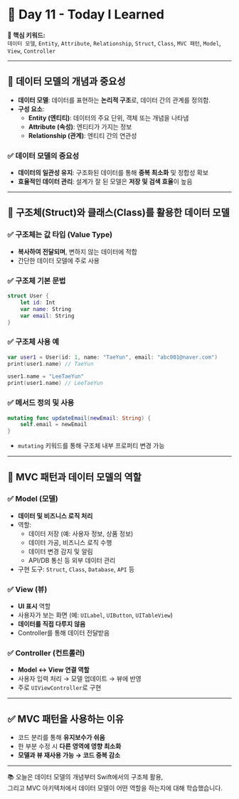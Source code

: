# 📘 Day 11 - Today I Learned

**🔑 핵심 키워드:**  
`데이터 모델`, `Entity`, `Attribute`, `Relationship`, `Struct`, `Class`, `MVC 패턴`, `Model`, `View`, `Controller`

---

## 📌 데이터 모델의 개념과 중요성

- **데이터 모델**: 데이터를 표현하는 **논리적 구조**로, 데이터 간의 관계를 정의함.
- **구성 요소**:
  - **Entity (엔티티)**: 데이터의 주요 단위, 객체 또는 개념을 나타냄
  - **Attribute (속성)**: 엔티티가 가지는 정보
  - **Relationship (관계)**: 엔티티 간의 연관성

### ✅ 데이터 모델의 중요성
- **데이터의 일관성 유지**: 구조화된 데이터를 통해 **중복 최소화** 및 정합성 확보
- **효율적인 데이터 관리**: 설계가 잘 된 모델은 **저장 및 검색 효율**이 높음

---

## 🧱 구조체(Struct)와 클래스(Class)를 활용한 데이터 모델

### ✅ 구조체는 값 타입 (Value Type)
- **복사하여 전달되며**, 변하지 않는 데이터에 적합
- 간단한 데이터 모델에 주로 사용

### ✅ 구조체 기본 문법

```swift
struct User {
    let id: Int
    var name: String
    var email: String
}
```

### ✅ 구조체 사용 예

```swift
var user1 = User(id: 1, name: "TaeYun", email: "abc001@naver.com")
print(user1.name) // TaeYun

user1.name = "LeeTaeYun"
print(user1.name) // LeeTaeYun
```

### ✅ 메서드 정의 및 사용

```swift
mutating func updateEmail(newEmail: String) {
    self.email = newEmail
}
```

- `mutating` 키워드를 통해 구조체 내부 프로퍼티 변경 가능

---

## 🧩 MVC 패턴과 데이터 모델의 역할

### ✅ Model (모델)
- **데이터 및 비즈니스 로직 처리**
- 역할:
  - 데이터 저장 (예: 사용자 정보, 상품 정보)
  - 데이터 가공, 비즈니스 로직 수행
  - 데이터 변경 감지 및 알림
  - API/DB 통신 등 외부 데이터 관리
- 구현 도구: `Struct`, `Class`, `Database`, `API` 등

### ✅ View (뷰)
- **UI 표시** 역할
- 사용자가 보는 화면 (예: `UILabel`, `UIButton`, `UITableView`)
- **데이터를 직접 다루지 않음**
- Controller를 통해 데이터 전달받음

### ✅ Controller (컨트롤러)
- **Model ↔ View 연결 역할**
- 사용자 입력 처리 → 모델 업데이트 → 뷰에 반영
- 주로 `UIViewController`로 구현

---

## ✅ MVC 패턴을 사용하는 이유

- 코드 분리를 통해 **유지보수가 쉬움**
- 한 부분 수정 시 **다른 영역에 영향 최소화**
- **모델과 뷰 재사용 가능 → 코드 중복 감소**

---

📚 오늘은 데이터 모델의 개념부터 Swift에서의 구조체 활용,  
그리고 MVC 아키텍처에서 데이터 모델이 어떤 역할을 하는지에 대해 학습했습니다.
